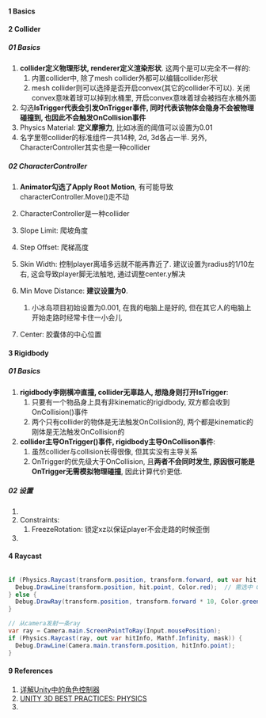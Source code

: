 



#### 1  Basics



#### 2 Collider

##### 01 Basics

1. **collider定义物理形状, renderer定义渲染形状**. 这两个是可以完全不一样的:
   1. 内置collider中, 除了mesh collider外都可以编辑collider形状
   2. mesh collider则可以选择是否开启convex(其它的collider不可以). 关闭convex意味着球可以掉到水桶里, 开启convex意味着球会被挡在水桶外面
2. 勾选**IsTrigger代表会引发OnTrigger事件, 同时代表该物体会隐身不会被物理碰撞到, 也因此不会触发OnCollision事件**
3. Physics Material: **定义摩擦力**, 比如冰面的阈值可以设置为0.01
4. 名字里带collider的标准组件一共14种, 2d, 3d各占一半. 另外, CharacterController其实也是一种collider



##### 02 CharacterController

1. **Animator勾选了Apply Root Motion**, 有可能导致characterController.Move()走不动
2. CharacterController是一种collider
3. Slope Limit: 爬坡角度
4. Step Offset: 爬梯高度
5. Skin Width: 控制player离墙多远就不能再靠近了. 建议设置为radius的1/10左右, 这会导致player脚无法触地, 通过调整center.y解决
6. Min Move Distance: **建议设置为0**. 
   1. 小冰岛项目初始设置为0.001, 在我的电脑上是好的, 但在其它人的电脑上开始走路时经常卡住一小会儿

7. Center: 胶囊体的中心位置



#### 3 Rigidbody

##### 01 Basics

1. **rigidbody李刚横冲直撞, collider无辜路人, 想隐身则打开IsTrigger**:
   1. 只要有一个物品身上具有非kinematic的rigidbody, 双方都会收到OnCollision()事件
   2. 两个只有collider的物体是无法触发OnCollision的, 两个都是kinematic的刚体是无法触发OnCollision的
2. **collider主导OnTrigger()事件, rigidbody主导OnCollison事件**:
   1. 虽然collider与collision长得很像, 但其实没有主导关系
   2. OnTrigger的优先级大于OnCollision, 且**两者不会同时发生, 原因很可能是OnTrigger无需模拟物理碰撞**, 因此计算代价更低.



##### 02 设置

1. 
2. Constraints:
   1. FreezeRotation: 锁定xz以保证player不会走路的时候歪倒
3. 



#### 4 Raycast

```c#

if (Physics.Raycast(transform.position, transform.forward, out var hit, maxDistance, layerMask)) {
  Debug.DrawLine(transform.position, hit.point, Color.red);  // 需选中 Gizmos 按钮
} else {
  Debug.DrawRay(transform.position, transform.forward * 10, Color.green);
}

// 从camera发射一条ray
var ray = Camera.main.ScreenPointToRay(Input.mousePosition);
if (Physics.Raycast(ray, out var hitInfo, Mathf.Infinity, mask)) {
  Debug.DrawLine(Camera.main.transform.position, hitInfo.point);
}

```





#### 9 References

1. [详解Unity中的角色控制器](https://blog.csdn.net/weixin_43147385/article/details/126566920)
1. [UNITY 3D BEST PRACTICES: PHYSICS](https://x-team.com/blog/unity-3d-best-practices-physics/)
1. 